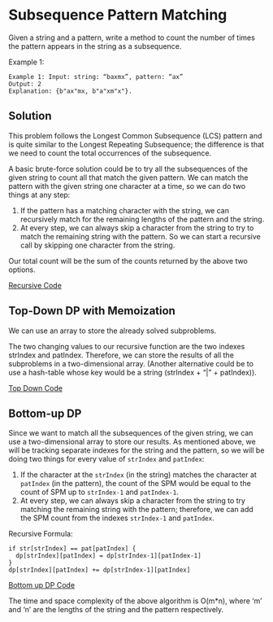 # Subsequence Pattern Matching

Given a string and a pattern, write a method to count the number of times the pattern appears in the string as a subsequence.

Example 1:

```text
Example 1: Input: string: “baxmx”, pattern: “ax”
Output: 2
Explanation: {b"ax"mx, b"a"xm"x"}.
```

## Solution

This problem follows the Longest Common Subsequence \(LCS\) pattern and is quite similar to the Longest Repeating Subsequence; the difference is that we need to count the total occurrences of the subsequence.

A basic brute-force solution could be to try all the subsequences of the given string to count all that match the given pattern. We can match the pattern with the given string one character at a time, so we can do two things at any step:

1. If the pattern has a matching character with the string, we can recursively match for the remaining lengths of the pattern and the string.
2. At every step, we can always skip a character from the string to try to match the remaining string with the pattern. So we can start a recursive call by skipping one character from the string.

Our total count will be the sum of the counts returned by the above two options.

[Recursive Code](https://github.com/vedantb/DP-Interviews/tree/746642c4896349114c442abf9ed439d6490a8193/Subsequence-Pattern-Matching/spm-recursive.js)

## Top-Down DP with Memoization

We can use an array to store the already solved subproblems.

The two changing values to our recursive function are the two indexes strIndex and patIndex. Therefore, we can store the results of all the subproblems in a two-dimensional array. \(Another alternative could be to use a hash-table whose key would be a string \(strIndex + “\|” + patIndex\)\).

[Top Down Code](https://github.com/vedantb/DP-Interviews/tree/746642c4896349114c442abf9ed439d6490a8193/Subsequence-Pattern-Matching/spm-topdown.js)

## Bottom-up DP

Since we want to match all the subsequences of the given string, we can use a two-dimensional array to store our results. As mentioned above, we will be tracking separate indexes for the string and the pattern, so we will be doing two things for every value of `strIndex` and `patIndex`:

1. If the character at the `strIndex` \(in the string\) matches the character at `patIndex` \(in the pattern\), the count of the SPM would be equal to the count of SPM up to `strIndex-1` and `patIndex-1`.
2. At every step, we can always skip a character from the string to try matching the remaining string with the pattern; therefore, we can add the SPM count from the indexes `strIndex-1` and `patIndex`.

Recursive Formula:

```text
if str[strIndex] == pat[patIndex] {
  dp[strIndex][patIndex] = dp[strIndex-1][patIndex-1]
}
dp[strIndex][patIndex] += dp[strIndex-1][patIndex]
```

[Bottom up DP Code](https://github.com/vedantb/DP-Interviews/tree/746642c4896349114c442abf9ed439d6490a8193/Subsequence-Pattern-Matching/spm-bottomup.js)

The time and space complexity of the above algorithm is O\(m\*n\), where ‘m’ and ‘n’ are the lengths of the string and the pattern respectively.

